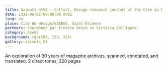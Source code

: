 ```yaml
---
title: Azimuts nº53 – Collect, Design research journal of the Cité du Design/ESADSE 
date: 2021-06-01T00:00:00.000Z
lang: en
place: Cité du design/ESADSE, Saint-Étienne
partners: Coordonné par Ernesto Oroza et Victoria Calligaro
category: books
background: rgb(207, 133, 255)
gallery: azimuts_53
---
```

An exploration of 30 years of magazine archives, scanned, annotated, and translated. 2 direct tones, 320 pages 